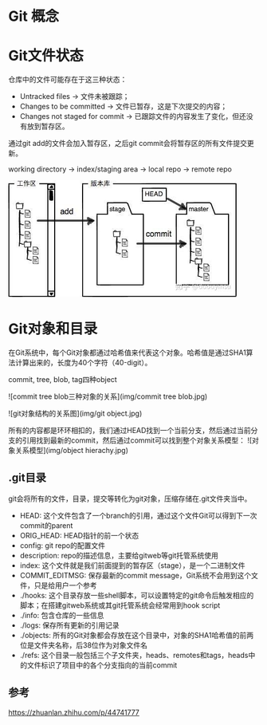 # Git 概念

# Git文件状态

仓库中的文件可能存在于这三种状态：

- Untracked files → 文件未被跟踪；
- Changes to be committed → 文件已暂存，这是下次提交的内容；
- Changes not staged for commit → 已跟踪文件的内容发生了变化，但还没有放到暂存区。

通过git add的文件会加入暂存区，之后git commit会将暂存区的所有文件提交更新。 

working directory -> index/staging area -> local repo -> remote repo

![Staging](img/staging.jpg)

# Git对象和目录

在Git系统中，每个Git对象都通过哈希值来代表这个对象。哈希值是通过SHA1算法计算出来的，长度为40个字符（40-digit）。

commit, tree, blob, tag四种object

![commit tree blob三种对象的关系](img/commit tree blob.jpg)

![git对象结构的关系图](img/git object.jpg)

所有的内容都是环环相扣的，我们通过HEAD找到一个当前分支，然后通过当前分支的引用找到最新的commit，然后通过commit可以找到整个对象关系模型： 
![对象关系模型](img/object hierachy.jpg)


## .git目录

git会将所有的文件，目录，提交等转化为git对象，压缩存储在.git文件夹当中。

- HEAD: 这个文件包含了一个branch的引用，通过这个文件Git可以得到下一次commit的parent
- ORIG_HEAD: HEAD指针的前一个状态
- config: git repo的配置文件
- description: repo的描述信息，主要给gitweb等git托管系统使用
- index: 这个文件就是我们前面提到的暂存区（stage），是一个二进制文件
- COMMIT_EDITMSG: 保存最新的commit message，Git系统不会用到这个文件，只是给用户一个参考
- ./hooks: 这个目录存放一些shell脚本，可以设置特定的git命令后触发相应的脚本；在搭建gitweb系统或其git托管系统会经常用到hook script
- ./info: 包含仓库的一些信息
- ./logs: 保存所有更新的引用记录
- ./objects: 所有的Git对象都会存放在这个目录中，对象的SHA1哈希值的前两位是文件夹名称，后38位作为对象文件名
- ./refs: 这个目录一般包括三个子文件夹，heads、remotes和tags，heads中的文件标识了项目中的各个分支指向的当前commit

## 参考

https://zhuanlan.zhihu.com/p/44741777
